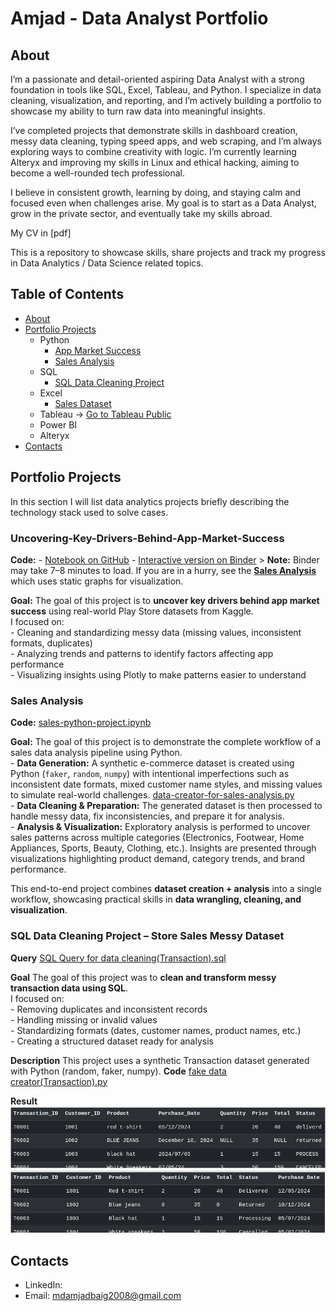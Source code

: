# Amjad - Data Analyst Portfolio
## About
I’m a passionate and detail-oriented aspiring Data Analyst with a strong foundation in tools like SQL, Excel, Tableau, and Python. I specialize in data cleaning, visualization, and reporting, and I’m actively building a portfolio to showcase my ability to turn raw data into meaningful insights.

I’ve completed projects that demonstrate skills in dashboard creation, messy data cleaning, typing speed apps, and web scraping, and I’m always exploring ways to combine creativity with logic. I’m currently learning Alteryx and improving my skills in Linux and ethical hacking, aiming to become a well-rounded tech professional.

I believe in consistent growth, learning by doing, and staying calm and focused even when challenges arise. My goal is to start as a Data Analyst, grow in the private sector, and eventually take my skills abroad.

My CV in [pdf]

This is a repository to showcase skills, share projects and track my progress in Data Analytics / Data Science related topics.

## Table of Contents
- [About](#about)
- [Portfolio Projects](#portfolio-projects)
  - Python
    - [App Market Success](#uncovering-key-drivers-behind-app-market-success)
    - [Sales Analysis](#sales-analysis)
  - SQL
    - [SQL Data Cleaning Project](#sql-data-cleaning-project-store-sales-messy-dataset)
  - Excel
    - [Sales Dataset](https://github.com/Amjad-Labs/PortfolioProjects/blob/main/Project%20sales.xlsx)
  - Tableau → [Go to Tableau Public](https://public.tableau.com/app/profile/amjad.baig/vizzes)
  - Power BI
  - Alteryx
- [Contacts](#contacts)


## Portfolio Projects
In this section I will list data analytics projects briefly describing the technology stack used to solve cases.

### Uncovering-Key-Drivers-Behind-App-Market-Success

**Code:** - [Notebook on GitHub](https://github.com/Amjad-Labs/PortfolioProjects/blob/main/Uncovering-Key-Drivers-Behind-App-Market-Success.ipynb)
          - [Interactive version on Binder](https://mybinder.org/v2/gh/Amjad-Labs/PortfolioProjects/main?filepath=Uncovering-Key-Drivers-Behind-App-Market-Success.ipynb)
          > **Note:** Binder may take 7–8 minutes to load. If you are in a hurry, see the [**Sales Analysis**](https://github.com/amjad-dev-analytics/Data-Analysis-Portfolio/blob/main/README.md#Sales-Analysis) which uses static graphs for visualization.
          
**Goal:** The goal of this project is to **uncover key drivers behind app market success** using real-world Play Store datasets from Kaggle.  
          I focused on:  
         - Cleaning and standardizing messy data (missing values, inconsistent formats, duplicates)  
         - Analyzing trends and patterns to identify factors affecting app performance  
         - Visualizing insights using Plotly to make patterns easier to understand  


### Sales Analysis

**Code:** [sales-python-project.ipynb](https://github.com/Amjad-Labs/PortfolioProjects/blob/main/sales-python-project.ipynb)

**Goal:** The goal of this project is to demonstrate the complete workflow of a sales data analysis pipeline using Python.  
        - **Data Generation:** A synthetic e-commerce dataset is created using Python (`faker`, `random`, `numpy`) with intentional imperfections such as inconsistent            date formats, mixed customer name styles, and missing values to simulate real-world challenges.
        [data-creator-for-sales-analysis.py](https://github.com/Amjad-Labs/PortfolioProjects/blob/main/data-creator-for-sales-analysis.py)  
        - **Data Cleaning & Preparation:** The generated dataset is then processed to handle messy data, fix inconsistencies, and prepare it for analysis.  
        - **Analysis & Visualization:** Exploratory analysis is performed to uncover sales patterns across multiple categories (Electronics, Footwear, Home Appliances,           Sports, Beauty, Clothing, etc.). Insights are presented through visualizations highlighting product demand, category trends, and brand performance.  

This end-to-end project combines **dataset creation + analysis** into a single workflow, showcasing practical skills in **data wrangling, cleaning, and visualization**.

### SQL Data Cleaning Project – Store Sales Messy Dataset

**Query** [SQL Query for data cleaning(Transaction).sql](https://github.com/Amjad-Labs/PortfolioProjects/blob/main/SQL%20Query%20for%20data%20cleaning(Transaction).sql)

**Goal** The goal of this project was to **clean and transform messy transaction data using SQL**.  
          I focused on:  
          - Removing duplicates and inconsistent records  
          - Handling missing or invalid values  
          - Standardizing formats (dates, customer names, product names, etc.)  
          - Creating a structured dataset ready for analysis  

**Description** This project uses a synthetic Transaction dataset generated with Python (random, faker, numpy).
**Code** [fake data creator(Transaction).py](https://github.com/Amjad-Labs/PortfolioProjects/blob/main/fake%20data%20creator(Transaction).py)

**Result** ![Before Cleaning](https://github.com/Amjad-Labs/PortfolioProjects/blob/main/before.png)
           ![After Cleaning](https://github.com/Amjad-Labs/PortfolioProjects/blob/main/after.png)

## Contacts
- LinkedIn:
- Email: mdamjadbaig2008@gmail.com
